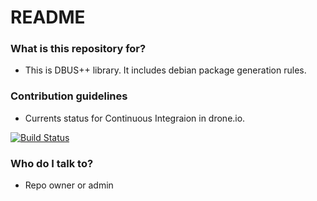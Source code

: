 # README #

### What is this repository for? ###

* This is DBUS++ library. It includes debian package generation rules.

### Contribution guidelines ###

* Currents status for Continuous Integraion in drone.io.

[![Build Status](https://drone.io/bitbucket.org/kikeenrique/dbusmm/status.png)](https://drone.io/bitbucket.org/kikeenrique/dbusmm/latest)

### Who do I talk to? ###

* Repo owner or admin
